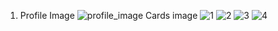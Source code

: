 1. Profile Image
![profile_image](https://github.com/user-attachments/assets/8453baeb-7e1c-4288-b2a5-61b530dfcef6)
Cards image
![1](https://github.com/user-attachments/assets/b8ed6b01-e1d0-40de-9007-79bf289beb6a)
![2](https://github.com/user-attachments/assets/0b56b250-72bf-450c-9e81-9fb55a7ae018)
![3](https://github.com/user-attachments/assets/397d2daa-66ae-4feb-a290-b7d00cf9ee2b)
![4](https://github.com/user-attachments/assets/01873e43-fd70-4919-9374-627ed29464a8)
